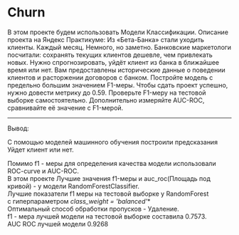 # Churn
В этом проекте будем использовать Модели Классификации.
Описание проекта на Яндекс Практикуме:
Из «Бета-Банка» стали уходить клиенты. Каждый месяц. Немного, но заметно. Банковские маркетологи посчитали: сохранять текущих клиентов дешевле, чем привлекать новых.
Нужно спрогнозировать, уйдёт клиент из банка в ближайшее время или нет. Вам предоставлены исторические данные о поведении клиентов и расторжении договоров с банком.
Постройте модель с предельно большим значением F1-меры. Чтобы сдать проект успешно, нужно довести метрику до 0.59. Проверьте F1-меру на тестовой выборке самостоятельно.
Дополнительно измеряйте AUC-ROC, сравнивайте её значение с F1-мерой.
_______________________________
Вывод:

С помощью моделей машинного обучения построили предсказания Уйдет клиент или нет.  

Помимо f1 - меры для определения качества модели использовали ROC-curve и AUC-ROC.  
В этом проекте Лучшие значения f1-меры и auc_roc(Площадь под кривой) - у модели RandomForestClassifier.  
Лучшие показатели f1 меры на тестовой выборке у RandomForest  
c гиперпараметром *class_weight = 'balanced'**  
Оптимальный способ обработки пропусков - Удаление.  
f1 - мера лучшей модели на тестовой выборке составила 0.7573.  
AUC ROC лучшей модели 0.9268
